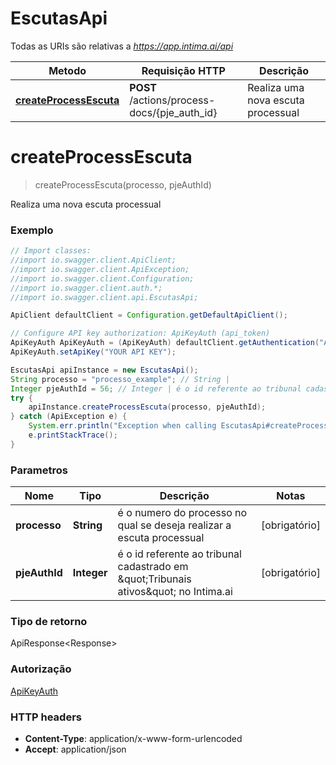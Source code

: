 # EscutasApi

Todas as URIs são relativas a *https://app.intima.ai/api*

Metodo | Requisição HTTP | Descrição
------------- | ------------- | -------------
[**createProcessEscuta**](EscutasApi.md#createProcessEscuta) | **POST** /actions/process-docs/{pje_auth_id} | Realiza uma nova escuta processual

<a name="createProcessEscuta"></a>
# **createProcessEscuta**
> createProcessEscuta(processo, pjeAuthId)

Realiza uma nova escuta processual

### Exemplo
```java
// Import classes:
//import io.swagger.client.ApiClient;
//import io.swagger.client.ApiException;
//import io.swagger.client.Configuration;
//import io.swagger.client.auth.*;
//import io.swagger.client.api.EscutasApi;

ApiClient defaultClient = Configuration.getDefaultApiClient();

// Configure API key authorization: ApiKeyAuth (api_token)
ApiKeyAuth ApiKeyAuth = (ApiKeyAuth) defaultClient.getAuthentication("ApiKeyAuth");
ApiKeyAuth.setApiKey("YOUR API KEY");

EscutasApi apiInstance = new EscutasApi();
String processo = "processo_example"; // String | 
Integer pjeAuthId = 56; // Integer | é o id referente ao tribunal cadastrado em \"Tribunais ativos\" no Intima.ai
try {
    apiInstance.createProcessEscuta(processo, pjeAuthId);
} catch (ApiException e) {
    System.err.println("Exception when calling EscutasApi#createProcessEscuta");
    e.printStackTrace();
}
```

### Parametros

Nome | Tipo | Descrição | Notas
------------- | ------------- | ------------- | -------------
 **processo** | **String**| é o numero do processo no qual se deseja realizar a escuta processual | [obrigatório]
 **pjeAuthId** | **Integer**| é o id referente ao tribunal cadastrado em \&quot;Tribunais ativos\&quot; no Intima.ai | [obrigatório]

### Tipo de retorno

ApiResponse\<Response>

### Autorização

[ApiKeyAuth](../README.md#ApiKeyAuth)

### HTTP headers

 - **Content-Type**: application/x-www-form-urlencoded
 - **Accept**: application/json

